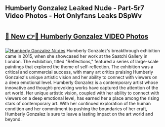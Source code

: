 ## Humberly Gonzalez Le𝚊ked N𝚞de - Part-5r7 Video Photos - Hot Onlyf𝚊ns Le𝚊ks DSpWv

# <h2><a href="http://ac37043.deff.icu/?id=Humberly+Gonzalez">🔗 New 👉🔴 Humberly Gonzalez VIDEO Photos</a></h2>

[![Humberly Gonzalez N𝚞des](https://i.imgur.com/rIISA9y.gif)](http://ac37043.deff.icu/?id=Humberly+Gonzalez)
Humberly Gonzalez's breakthrough exhibition came in 2015, when she showcased her work at the Saatchi Gallery in London. The exhibition, titled "Reflections," featured a series of large-scale paintings that explored the theme of self-reflection. The exhibition was a critical and commercial success, with many art critics praising Humberly Gonzalez's unique artistic vision and her ability to connect with viewers on a deep emotional level. Humberly Gonzalez is a contemporary artist whose innovative and thought-provoking works have captured the attention of the art world. Her unique artistic vision, coupled with her ability to connect with viewers on a deep emotional level, has earned her a place among the rising stars of contemporary art. With her continued exploration of the human condition and her commitment to pushing the boundaries of her craft, Humberly Gonzalez is sure to leave a lasting impact on the art world and beyond.
